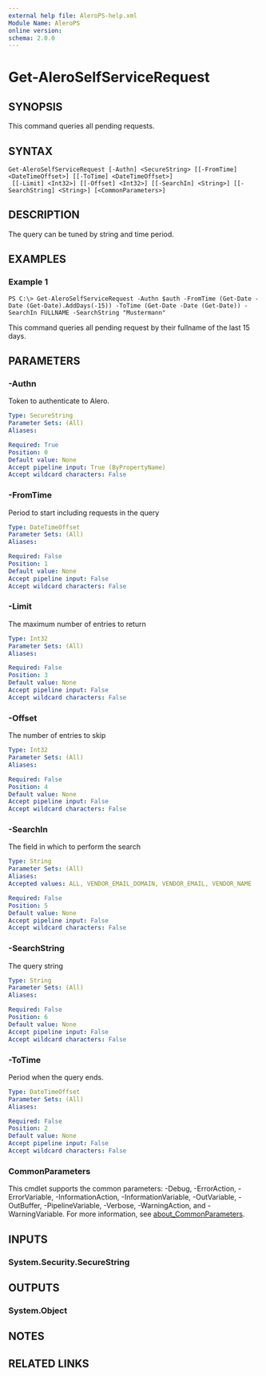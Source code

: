 ```yaml
---
external help file: AleroPS-help.xml
Module Name: AleroPS
online version:
schema: 2.0.0
---
```


# Get-AleroSelfServiceRequest

## SYNOPSIS
This command queries all pending requests.

## SYNTAX

```
Get-AleroSelfServiceRequest [-Authn] <SecureString> [[-FromTime] <DateTimeOffset>] [[-ToTime] <DateTimeOffset>]
 [[-Limit] <Int32>] [[-Offset] <Int32>] [[-SearchIn] <String>] [[-SearchString] <String>] [<CommonParameters>]
```

## DESCRIPTION
The query can be tuned by string and time period.

## EXAMPLES

### Example 1
```
PS C:\> Get-AleroSelfServiceRequest -Authn $auth -FromTime (Get-Date -Date (Get-Date).AddDays(-15)) -ToTime (Get-Date -Date (Get-Date)) -SearchIn FULLNAME -SearchString "Mustermann"
```

This command queries all pending request by their fullname of the last 15 days.

## PARAMETERS

### -Authn
Token to authenticate to Alero.

```yaml
Type: SecureString
Parameter Sets: (All)
Aliases:

Required: True
Position: 0
Default value: None
Accept pipeline input: True (ByPropertyName)
Accept wildcard characters: False
```

### -FromTime
Period to start including requests in the query

```yaml
Type: DateTimeOffset
Parameter Sets: (All)
Aliases:

Required: False
Position: 1
Default value: None
Accept pipeline input: False
Accept wildcard characters: False
```

### -Limit
The maximum number of entries to return

```yaml
Type: Int32
Parameter Sets: (All)
Aliases:

Required: False
Position: 3
Default value: None
Accept pipeline input: False
Accept wildcard characters: False
```

### -Offset
The number of entries to skip

```yaml
Type: Int32
Parameter Sets: (All)
Aliases:

Required: False
Position: 4
Default value: None
Accept pipeline input: False
Accept wildcard characters: False
```

### -SearchIn
The field in which to perform the search

```yaml
Type: String
Parameter Sets: (All)
Aliases:
Accepted values: ALL, VENDOR_EMAIL_DOMAIN, VENDOR_EMAIL, VENDOR_NAME

Required: False
Position: 5
Default value: None
Accept pipeline input: False
Accept wildcard characters: False
```

### -SearchString
The query string

```yaml
Type: String
Parameter Sets: (All)
Aliases:

Required: False
Position: 6
Default value: None
Accept pipeline input: False
Accept wildcard characters: False
```

### -ToTime
Period when the query ends.

```yaml
Type: DateTimeOffset
Parameter Sets: (All)
Aliases:

Required: False
Position: 2
Default value: None
Accept pipeline input: False
Accept wildcard characters: False
```

### CommonParameters
This cmdlet supports the common parameters: -Debug, -ErrorAction, -ErrorVariable, -InformationAction, -InformationVariable, -OutVariable, -OutBuffer, -PipelineVariable, -Verbose, -WarningAction, and -WarningVariable. For more information, see [about_CommonParameters](http://go.microsoft.com/fwlink/?LinkID=113216).

## INPUTS

### System.Security.SecureString
## OUTPUTS

### System.Object
## NOTES

## RELATED LINKS

